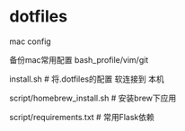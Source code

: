 # dotfiles
mac config 

备份mac常用配置 bash_profile/vim/git

install.sh # 将.dotfiles的配置 软连接到 本机

script/homebrew_install.sh # 安装brew下应用

script/requirements.txt # 常用Flask依赖
